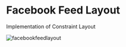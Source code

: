 # Facebook Feed Layout
Implementation of Constraint Layout

![facebookfeedlayout](https://user-images.githubusercontent.com/24661720/33517872-4b1ba448-d7be-11e7-8471-21f2e60356ef.gif)
